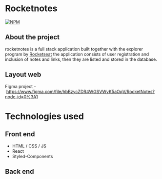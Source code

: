 # Rocketnotes

[![NPM](https://img.shields.io/npm/l/react)](https://github.com/JonatasAS/dsmovie/blob/main/LICENSE) 

## About the project
rocketnotes is a full stack application built together with the explorer program by [Rocketseat](https://www.rocketseat.com "Rocketseat Website")
the application consists of user registration and inclusion of notes and links, then they are listed and stored in the database.

## Layout web
Figma project - https://www.figma.com/file/hbBzycZDR4WGSVWyK5aOqV/RocketNotes?node-id=0%3A1

# Technologies used 
## Front end
- HTML / CSS / JS
- React
- Styled-Components

## Back end
